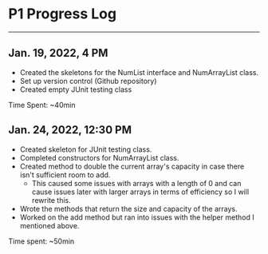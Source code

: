 # P1 Progress Log

***

## Jan. 19, 2022, 4 PM

* Created the skeletons for the NumList interface and NumArrayList class.
* Set up version control (Github repository)
* Created empty JUnit testing class

Time Spent: \~40min

## Jan. 24, 2022, 12:30 PM

* Created skeleton for JUnit testing class.
* Completed constructors for NumArrayList class.
* Created method to double the current array's capacity in case there isn't sufficient room to add.
  * This caused some issues with arrays with a length of 0 and can cause issues later with larger arrays in terms of efficiency so I will rewrite this.
* Wrote the methods that return the size and capacity of the arrays.&#x20;
* Worked on the add method but ran into issues with the helper method I mentioned above.

Time spent: \~50min

##
